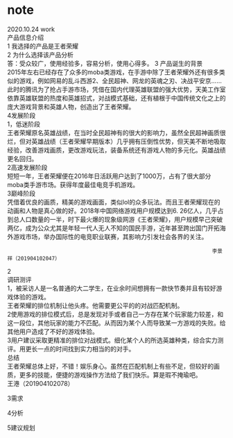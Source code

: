 # note
2020.10.24 work  
产品信息介绍  
1  我选择的产品是王者荣耀  
2 为什么选择该产品分析  
答：受众较广，使用经验多，容易分析，使用心得多。
3 产品诞生的背景  
2015年左右已经存在了众多的moba类游戏，在手游中除了王者荣耀外还有很多类似的游戏，例如网易的乱斗西游2、全民超神、网龙的英魂之刃、决战平安京......此时的腾讯为了抢占手游市场，凭借在国内代理英雄联盟的强大优势，天美工作室依靠英雄联盟的热度和英雄招式，对战模式基础，还有植根于中国传统文化之上的庞大游戏背景和英雄人物，创造出了王者荣耀。  
4发展阶段  
1，低迷阶段  
王者荣耀原名英雄战绩，在当时全民超神有的很大的影响力，虽然全民超神画质很烂，但对英雄战绩（王者荣耀早期版本）几乎拥有压倒性优势，但天美不断地吸取经验，改善游戏画质，更改游戏玩法，装备系统还有游戏人物的多元化。英雄战绩更名回归。  
2高速发展阶段  
短短一年，王者荣耀便在2016年日活跃用户达到了1000万，占有了很大部分moba类手游市场。获得年度最佳电竞手机游戏。  
3巅峰阶段  
凭借着优良的画质，精美的游戏画面，类似lol的众多玩法。而且王者荣耀现在的动画和人物是真心做的好。2018年中国网络游戏用户规模达到6. 26亿人，几乎占到总人口数量的一半，时下最火爆的现象级网游《王者荣耀》，用户规模早己突破两亿，成为公众尤其是年轻一代人无人不知的国民手游，近年甚至跨出国门开拓海外游戏市场，举办国际性的电竞职业联赛，其影响力引发社会各界的关注。  

                                                                      李景祥（201904102047）  

2  
调研测评  
1，被采访人是一名普通的大二学生，在业余时间想拥有一款快节奏并且有较好游戏体验的游戏。  
王者荣耀的排位机制让他头疼。他需要更公平的的对战匹配机制。  
2使用游戏的排位模式后，总是发现对手或者自己一方存在某个玩家能力较差，和这一段位，其他玩家的能力不匹配。从而因为某个人而导致某一方游戏的失败。给其他用户造成了不好的游戏体验。  
3用户建议采取更精准的排位对战模式。细化某个人的所选英雄种类，综合实力测评。用更长一点的时间找到实力相当的的对手。  
总结  
王者荣耀总体上好，不错！娱乐身心。虽然在匹配机制上有些不足，但较好的画质，更多的技能，便捷的游戏操作方法给了我们快乐。算是瑕不掩瑜吧。  
                                                                             王港（201904102078）  

3需求

4分析

5建议规划
